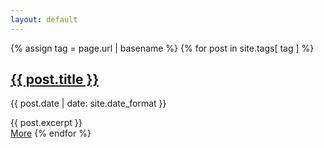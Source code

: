 ```yaml
---
layout: default
---
```


<div style="min-height:500px">
<!-- This loops through the paginated posts -->
{% assign tag = page.url | basename %}
{% for post in site.tags[ tag ] %}
  <h2 class="mt-3"><a href="{{ post.url }}">{{ post.title }}</a></h2>
  <p class="author">
    <span class="date">{{ post.date | date: site.date_format }}</span>
  </p>
  <div class="content">
    {{ post.excerpt }}
  </div>
  <a href="{{ post.url }}" class="btn btn-info">More</a>
{% endfor %}
</div>

